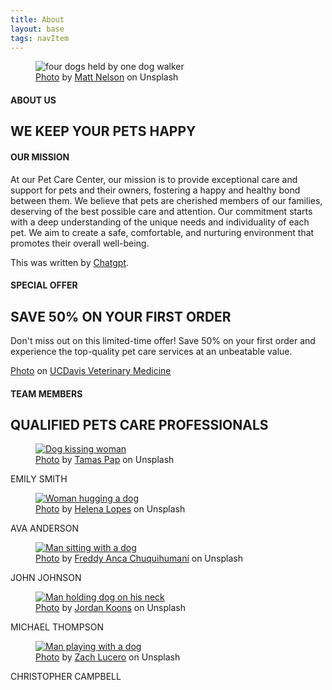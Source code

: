```yaml
---
title: About
layout: base
tags: navItem
---
```

<section class="about-us-section" id="about-us-section">
    <figure class="about-us-img">
        <img src="\images\dogs.jpg" alt="four dogs held by one dog walker">
        <figcaption class="img-caption">
        <a href="https://unsplash.com/photos/aI3EBLvcyu4">Photo</a> by <a href="https://unsplash.com/@mnelson?utm_source=unsplash&utm_medium=referral&utm_content=creditCopyText">Matt Nelson</a> on Unsplash</figcaption>
    </figure>
    <div class="about-us-text">
        <div class="about-us-header">
            <div>
                <div class="vertical-line"></div>
            </div>
            <div class="header-text">
                <h4>ABOUT US</h6>
                <h1>WE KEEP YOUR PETS HAPPY</h1>
            </div>
        </div>
        <div class="about-us-info">
            <h4>OUR MISSION</h4>
            <p>
                At our Pet Care Center, our mission is to provide exceptional care and support for pets and their owners, 
                fostering a happy and healthy bond between them. We believe that pets are cherished members of our families, 
                deserving of the best possible care and attention. Our commitment starts with a deep understanding of the unique 
                needs and individuality of each pet. We aim to create a safe, comfortable, and nurturing environment that promotes 
                their overall well-being.
            </p>
            <p class="credit">This was written by <a href="https://chat.openai.com/">Chatgpt</a>.</p>
        </div>
    </div>
    </section>
    <section class="special-offer">
    <div class="special-offer-header">
        <div>
            <div class="special-offer-vertical-line"></div>
        </div>
        <div class="so-header-text">
            <h4>SPECIAL OFFER</h6>
            <h1>SAVE 50% ON YOUR FIRST ORDER</h1>
        </div>
    </div>
    <p id="so-text">
        Don't miss out on this limited-time offer! 
        Save 50% on your first order and experience the top-quality pet care services at an unbeatable value.
    </p>
    <figcaption class="img-caption">
        <a href="https://healthtopics.vetmed.ucdavis.edu/sites/g/files/dgvnsk6721/files/styles/sf_landscape_16x9/public/images/article/running-dog.jpg?h=e6ddd459&itok=BncDHMvm">Photo</a> on <a href="https://healthtopics.vetmed.ucdavis.edu/health-topics/canine/herpes-infection-dogs">UCDavis Veterinary Medicine</a></figcaption>
    </section>
    <section class="team">
    <div class="about-us-header">
        <div>
            <div class="vertical-line"></div>
        </div>
        <div class="header-text">
            <h4>TEAM MEMBERS</h6>
            <h1 id="team-header">QUALIFIED PETS CARE PROFESSIONALS</h1>
        </div>
    </div>
    <div class="team-members">  
        <div class="team-member">
            <a href="/team-member1">
                <figure>
                    <img src="\images\team-member1.png" alt="Dog kissing woman">
                    <figcaption class="img-caption">
                    <a href="https://unsplash.com/photos/Qdt8f7Tcle0">Photo</a> by <a href="https://unsplash.com/@tamasp">Tamas Pap</a> on Unsplash</figcaption>
                </figure>
                <p>EMILY SMITH</p>
            </a>
        </div>
        <div class="team-member">
            <a href="/team-member2">
                <figure>
                    <img src="\images\team-member2.png" alt="Woman hugging a dog">
                    <figcaption class="img-caption">
                    <a href="https://unsplash.com/photos/WhBGINtjuwc">Photo</a> by <a href="https://unsplash.com/@wildlittlethingsphoto">Helena Lopes</a> on Unsplash</figcaption>
                </figure>
                <p>AVA ANDERSON</p>
            </a>
        </div>
        <div class="team-member">
            <a href="/team-member3">
                <figure>
                    <img src="\images\team-member3.png" alt="Man sitting  with a dog">
                    <figcaption class="img-caption">
                    <a href="https://unsplash.com/photos/MjXND8EDCMo">Photo</a> by <a href="https://unsplash.com/@freddy_ancaph">Freddy Anca Chuquihumaní</a> on Unsplash</figcaption>
                </figure>
                <p>JOHN JOHNSON</p>
            </a>
        </div>
        <div class="team-member">
            <a href="/team-member4">
                <figure>
                    <img src="\images\team-member4.png" alt="Man holding dog on his neck">
                    <figcaption class="img-caption">
                    <a href="https://unsplash.com/photos/-EMPljNoclg">Photo</a> by <a href="https://unsplash.com/@obi_wayne">Jordan Koons</a> on Unsplash</figcaption>
                </figure>
                <p>MICHAEL THOMPSON</p>    
            </a>
        </div>
        <div class="team-member">
            <a href="/team-member5">
                <figure>
                    <img src="\images\team-member5.png" alt="Man playing with a dog">
                    <figcaption class="img-caption">
                    <a href="https://unsplash.com/photos/WjzZOaYvo_s">Photo</a> by <a href="https://unsplash.com/@zlucerophoto">Zach Lucero</a> on Unsplash</figcaption>
                </figure>
                <p>CHRISTOPHER CAMPBELL</p>
            </a>
        </div>
    </div>
</section>